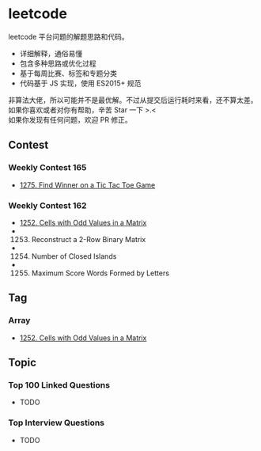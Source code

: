 # leetcode

leetcode 平台问题的解题思路和代码。

- 详细解释，通俗易懂
- 包含多种思路或优化过程
- 基于每周比赛、标签和专题分类
- 代码基于 JS 实现，使用 ES2015+ 规范

非算法大佬，所以可能并不是最优解。不过从提交后运行耗时来看，还不算太差。  
如果你喜欢或者对你有帮助，辛苦 Star 一下 >.<  
如果你发现有任何问题，欢迎 PR 修正。

## Contest

### Weekly Contest 165

- [1275. Find Winner on a Tic Tac Toe Game](./posts/1275.md)

### Weekly Contest 162

- [1252. Cells with Odd Values in a Matrix](./posts/1252.md)
- 1253. Reconstruct a 2-Row Binary Matrix
- 1254. Number of Closed Islands
- 1255. Maximum Score Words Formed by Letters

## Tag

### Array

- [1252. Cells with Odd Values in a Matrix](./posts/1252.md)

## Topic

### Top 100 Linked Questions

- TODO

### Top Interview Questions

- TODO
